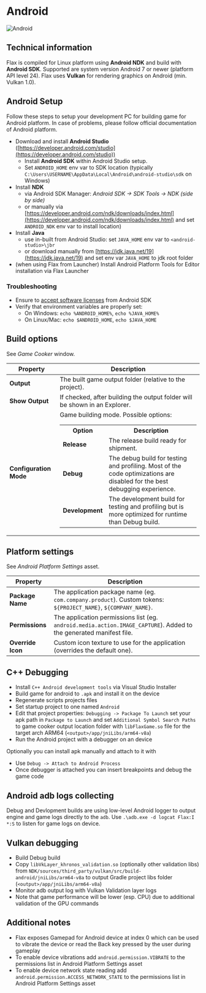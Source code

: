 # Android

![Android](media/android.jpg)

## Technical information

Flax is compiled for Linux platform using **Android NDK** and build with **Android SDK**. Supported are system version Android 7 or newer (platform API level 24). Flax uses **Vulkan** for rendering graphics on Android (min. Vulkan 1.0).

## Android Setup

Follow these steps to setup your development PC for building game for Android platform. In case of problems, please follow official documentation of Android platform.

* Download and install **Android Studio** ([https://developer.android.com/studio](https://developer.android.com/studio))
  * Install **Android SDK** within Android Studio setup.
  * Set `ANDROID_HOME` env var to SDK location (typically `C:\Users\USERNAME\AppData\Local\Android\android-studio\sdk` on Windows)
* Install **NDK**
  * via Android SDK Manager: *Android SDK -> SDK Tools -> NDK (side by side)*
  * or manually via [https://developer.android.com/ndk/downloads/index.html](https://developer.android.com/ndk/downloads/index.html) and set `ANDROID_NDK` env var to install location) 
* Install **Java**
  * use in-built from Android Studio: set `JAVA_HOME` env var to `<android-studio>\jbr`
  * or download manually from [https://jdk.java.net/19](https://jdk.java.net/19) and set env var `JAVA_HOME` to jdk root folder
* (when using Flax from Launcher) Install Android Platform Tools for Editor installation via Flax Launcher

### Troubleshooting

* Ensure to [accept software licenses](https://stackoverflow.com/questions/39760172/you-have-not-accepted-the-license-agreements-of-the-following-sdk-components) from Android SDK
* Verify that environment variables are properly set:
  * On Windows: `echo %ANDROID_HOME%`, `echo %JAVA_HOME%`
  * On Linux/Mac: `echo $ANDROID_HOME`, `echo $JAVA_HOME`

## Build options

See *Game Cooker* window.

| Property | Description |
|--------|--------|
| **Output** | The built game output folder (relative to the project). |
| **Show Output** | If checked, after building the output folder will be shown in an Explorer. |
| **Configuration Mode** | Game building mode. Possible options: <table><tbody><tr><th>Option</th><th>Description</th></tr><tr><td>**Release**</td><td>The release build ready for shipment.</td></tr><tr><td>**Debug**</td><td>The debug build for testing and profiling. Most of the code optimizations are disabled for the best debugging experience.</td></tr><tr><td>**Development**</td><td>The development build for testing and profiling but is more optimized for runtime than Debug build.</td></tr></tbody></table>|

## Platform settings

See *Android Platform Settings* asset.

| Property | Description |
|--------|--------|
| **Package Name** | The application package name (eg. `com.company.product`). Custom tokens: `${PROJECT_NAME}`, `${COMPANY_NAME}`. |
| **Permissions** | The application permissions list (eg. `android.media.action.IMAGE_CAPTURE`). Added to the generated manifest file. |
| **Override Icon** | Custom icon texture to use for the application (overrides the default one). |

## C\+\+ Debugging

* Install `C++ Android development tools` via Visual Studio Installer
* Build game for android to `.apk` and install it on the device
* Regenerate scripts projects files
* Set startup project to one named `Android`
* Edit that project properties: `Debugging -> Package To Launch` set your apk path in `Package to Launch` and set `Additional Symbol Search Paths` to game cooker output location folder with `libFlaxGame.so` file for the target arch ARM64 (`<output>/app/jniLibs/arm64-v8a`)
* Run the Android project with a debugger on an device

Optionally you can install apk manually and attach to it with
* Use `Debug -> Attach to Android Process`
* Once debugger is attached you can insert breakpoints and debug the game code

## Android adb logs collecting

Debug and Devlopment builds are using low-level Android logger to output engine and game logs directly to the `adb`.
Use `.\adb.exe -d logcat Flax:I *:S` to listen for game logs on device.

## Vulkan debugging

* Build Debug build
* Copy `libVkLayer_khronos_validation.so` (optionally other validation libs) from `NDK/sources/third_party/vulkan/src/build-android/jniLibs/arm64-v8a` to output Gradle project libs folder (`<output>/app/jniLibs/arm64-v8a`)
* Monitor adb output log with Vulkan Validation layer logs
* Note that game performance will be lower (esp. CPU) due to additional validation of the GPU commands

## Additional notes

- Flax exposes Gamepad for Android device at index 0 which can be used to vibrate the device or read the Back key pressed by the user during gameplay
- To enable device vibrations add `android.permission.VIBRATE` to the permissions list in Android Platform Settings asset
- To enable device network state reading add `android.permission.ACCESS_NETWORK_STATE` to the permissions list in Android Platform Settings asset


